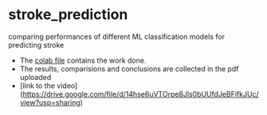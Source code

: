 # stroke_prediction
comparing performances of different ML classification models for predicting stroke
* The [colab file](prml_project.ipynb) contains the work done.
* The results, comparisions and conclusions are collected in the pdf uploaded
* [link to the video] (https://drive.google.com/file/d/14hse6uVTOrpe8Jls0bUUfdJeBFifkJUc/view?usp=sharing)
